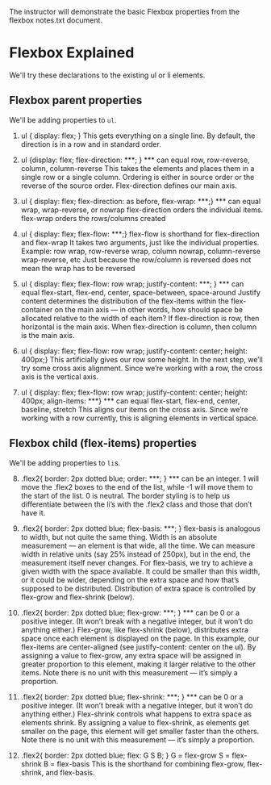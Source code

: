 The instructor will demonstrate the basic Flexbox properties from the flexbox notes.txt document. 

# Flexbox Explained


We'll try these declarations to the existing ul or li elements.

## Flexbox parent properties

We'll be adding properties to `ul`.

1. ul { display: flex; }
This gets everything on a single line. By default, the direction is in a row and in standard order.

2. ul {display: flex; flex-direction: ***; }
*** can equal row, row-reverse, column, column-reverse
This takes the elements and places them in a single row or a single column. Ordering is either in source order or the reverse of the source order. Flex-direction defines our main axis.

3. ul { display: flex; flex-direction: as before, flex-wrap: ***;}
*** can equal wrap, wrap-reverse, or nowrap
flex-direction orders the individual items.
flex-wrap orders the rows/columns created

4. ul { display: flex; flex-flow: ***;}
flex-flow is shorthand for flex-direction and flex-wrap
It takes two arguments, just like the individual properties.
Example: row wrap, row-reverse wrap, column nowrap, column-reverse wrap-reverse, etc
Just because the row/column is reversed does not mean the wrap has to be reversed

5. ul { display: flex; flex-flow: row wrap; justify-content: ***; }
*** can equal flex-start, flex-end, center, space-between, space-around
Justify content determines the distribution of the flex-items within the flex-container on the main axis — in other words, how should space be allocated relative to the width of each item?
If flex-direction is row, then horizontal is the main axis. When flex-direction is column, then column is the main axis.

6. ul { display: flex; flex-flow: row wrap; justify-content: center;  height: 400px;}
This artificially gives our row some height. In the next step, we’ll try some cross axis alignment. Since we’re working with a row, the cross axis is the vertical axis.

7. ul { display: flex; flex-flow: row wrap; justify-content: center;  height: 400px; align-items: ***}
*** can equal flex-start, flex-end, center, baseline, stretch
This aligns our items on the cross axis. Since we’re working with a row currently, this is aligning elements in vertical space. 



## Flexbox child (flex-items) properties

We'll be adding properties to `li`s.

8. .flex2{ border: 2px dotted blue; order: ***; }
*** can be an integer.
1 will move the .flex2 boxes to the end of the list, while -1 will move them to the start of the list. 0 is neutral. The border styling is to help us differentiate between the li’s with the .flex2 class and those that don’t have it.

9. .flex2{ border: 2px dotted blue; flex-basis: ***; }
flex-basis is analogous to width, but not quite the same thing. Width is an absolute measurement — an element is that wide, all the time. We can measure width in relative units (say 25% instead of 250px), but in the end, the measurement itself never changes. For flex-basis, we try to achieve a given width with the space available. It could be smaller than this width, or it could be wider, depending on the extra space and how that’s supposed to be distributed. Distribution of extra space is controlled by flex-grow and flex-shrink (below).

10. .flex2{ border: 2px dotted blue; flex-grow: ***; }
*** can be 0 or a positive integer. (It won’t break with a negative integer, but it won’t do anything either.)
Flex-grow, like flex-shrink (below), distributes extra space once each element is displayed on the page. In this example, our flex-items are center-aligned (see justify-content: center on the ul). By assigning a value to flex-grow, any extra space will be assigned in greater proportion to this element, making it larger relative to the other items. Note there is no unit with this measurement — it’s simply a proportion.

11. .flex2{ border: 2px dotted blue; flex-shrink: ***; }
*** can be 0 or a positive integer. (It won’t break with a negative integer, but it won’t do anything either.)
Flex-shrink controls what happens to extra space as elements shrink.  By assigning a value to flex-shrink, as elements get smaller on the page, this element will get smaller faster than the others. Note there is no unit with this measurement — it’s simply a proportion.

12. .flex2{ border: 2px dotted blue; flex: G S B; }
G = flex-grow
S = flex-shrink
B = flex-basis
This is the shorthand for combining flex-grow, flex-shrink, and flex-basis. 